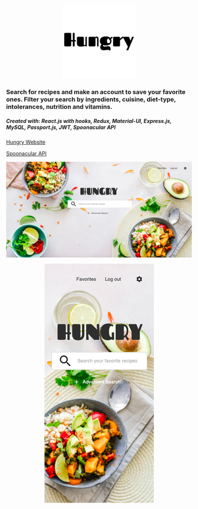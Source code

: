 <p align="center">
  <img src="https://github.com/ErinElizCostello/Recipes/blob/master/src/images/logoText.png" />
</p>

### Search for recipes and make an account to save your favorite ones. Filter your search by ingredients, cuisine, diet-type, intolerances, nutrition and vitamins.

##### Created with: React.js with hooks, Redux, Material-UI, Express.js, MySQL, Passport.js, JWT, Spoonacular API

[Hungry Website](http://reallyhungry.herokuapp.com)

[Spoonacular API](https://spoonacular.com/)

<p align="center">
  <img src="https://github.com/ErinElizCostello/Recipes/blob/master/src/images/hungry-website-homepage.png" />
</p>

<p align="center">
  <img src="https://github.com/ErinElizCostello/Recipes/blob/master/src/images/hungry-phone-homepage.png" />
</p>